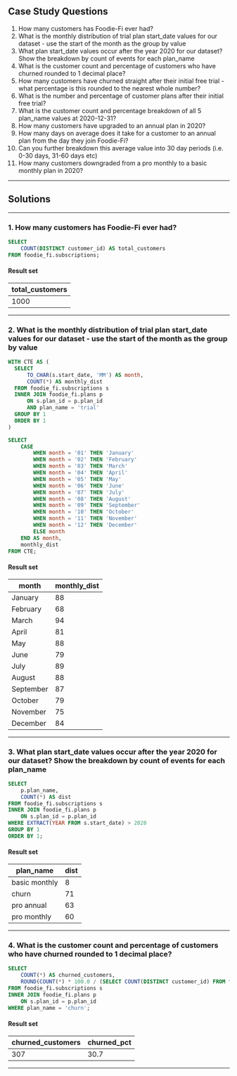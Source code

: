## Case Study Questions

1. How many customers has Foodie-Fi ever had?
2. What is the monthly distribution of trial plan start_date values for our dataset - use the start of the month as the group by value
3. What plan start_date values occur after the year 2020 for our dataset? Show the breakdown by count of events for each plan_name
4. What is the customer count and percentage of customers who have churned rounded to 1 decimal place?
5. How many customers have churned straight after their initial free trial - what percentage is this rounded to the nearest whole number?
6. What is the number and percentage of customer plans after their initial free trial?
7. What is the customer count and percentage breakdown of all 5 plan_name values at 2020-12-31?
8. How many customers have upgraded to an annual plan in 2020?
9. How many days on average does it take for a customer to an annual plan from the day they join Foodie-Fi?
10. Can you further breakdown this average value into 30 day periods (i.e. 0-30 days, 31-60 days etc)
11. How many customers downgraded from a pro monthly to a basic monthly plan in 2020?

---

## Solutions

---

### 1. How many customers has Foodie-Fi ever had?

```sql
SELECT
	COUNT(DISTINCT customer_id) AS total_customers
FROM foodie_fi.subscriptions;
```
#### Result set

| total_customers |
| --------------- |
| 1000            |

---

### 2. What is the monthly distribution of trial plan start_date values for our dataset - use the start of the month as the group by value

```sql
WITH CTE AS (
  SELECT
      TO_CHAR(s.start_date, 'MM') AS month,
      COUNT(*) AS monthly_dist
  FROM foodie_fi.subscriptions s
  INNER JOIN foodie_fi.plans p
      ON s.plan_id = p.plan_id
      AND plan_name = 'trial'
  GROUP BY 1
  ORDER BY 1
)

SELECT
	CASE
        WHEN month = '01' THEN 'January'
        WHEN month = '02' THEN 'February'
        WHEN month = '03' THEN 'March'
        WHEN month = '04' THEN 'April'
        WHEN month = '05' THEN 'May'
        WHEN month = '06' THEN 'June'
        WHEN month = '07' THEN 'July'
        WHEN month = '08' THEN 'August'
        WHEN month = '09' THEN 'September'
        WHEN month = '10' THEN 'October'
        WHEN month = '11' THEN 'November'
        WHEN month = '12' THEN 'December'
        ELSE month
    END AS month,
    monthly_dist
FROM CTE;
```
#### Result set

| month     | monthly_dist |
| --------- | ------------ |
| January   | 88           |
| February  | 68           |
| March     | 94           |
| April     | 81           |
| May       | 88           |
| June      | 79           |
| July      | 89           |
| August    | 88           |
| September | 87           |
| October   | 79           |
| November  | 75           |
| December  | 84           |

---

### 3. What plan start_date values occur after the year 2020 for our dataset? Show the breakdown by count of events for each plan_name

```sql
SELECT
    p.plan_name,
    COUNT(*) AS dist
FROM foodie_fi.subscriptions s
INNER JOIN foodie_fi.plans p
	ON s.plan_id = p.plan_id
WHERE EXTRACT(YEAR FROM s.start_date) > 2020
GROUP BY 1
ORDER BY 1;
```
#### Result set

| plan_name     | dist |
| ------------- | ---- |
| basic monthly | 8    |
| churn         | 71   |
| pro annual    | 63   |
| pro monthly   | 60   |

---

### 4. What is the customer count and percentage of customers who have churned rounded to 1 decimal place?

```sql
SELECT
    COUNT(*) AS churned_customers,
    ROUND(COUNT(*) * 100.0 / (SELECT COUNT(DISTINCT customer_id) FROM foodie_fi.subscriptions), 1) AS churned_pct
FROM foodie_fi.subscriptions s
INNER JOIN foodie_fi.plans p
    ON s.plan_id = p.plan_id
WHERE plan_name = 'churn';
```
#### Result set

| churned_customers | churned_pct |
| ----------------- | ----------- |
| 307               | 30.7        |

---

